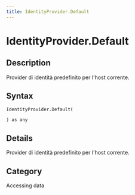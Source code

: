 ```yaml
---
title: IdentityProvider.Default
---
```


# IdentityProvider.Default


## Description

Provider di identità predefinito per l&#39;host corrente.


## Syntax

```powerquery
IdentityProvider.Default(

) as any
```


## Details

Provider di identità predefinito per l'host corrente.



## Category
Accessing data
